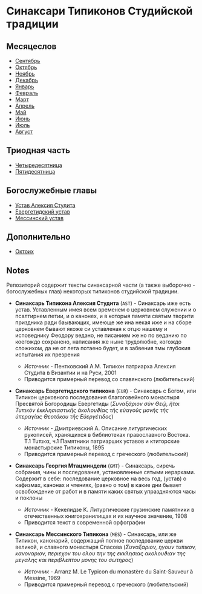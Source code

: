 
# Синаксари Типиконов Студийской традиции

## Месяцеслов

- [Сентябрь](09_september/README.md)
- [Октябрь](10_october/README.md)
- [Ноябрь](11_november/README.md)
- [Декабрь](12_december/README.md)
- [Январь](01_january/README.md)
- [Февраль](02_february/README.md)
- [Март](03_march/README.md)
- [Апрель](04_april/README.md)
- [Май](05_may/README.md)
- [Июнь](06_june/README.md)
- [Июль](07_july/README.md)
- [Август](08_august/README.md)

## Триодная часть

- [Четыредесятница](13_moving_cycle/README.md#Четыредесятница)
- [Пятидесятница](13_moving_cycle/README.md#Пятидесятница)

## Богослужебные главы

- [Устав Алексия Студита](chapters/AST/README.md)
- [Евергетидский устав](14_regular/EUR.ru.md)
- [Мессинский устав](chapters/MES/README.md)

## Дополнительно

- [Октоих](suppl/Oktoechos/README.md)


## Notes

Репозиторий содержит тексты синаксарной части (а также выборочно - богослужебных глав) некоторых типиконов студийской традиции.

- **Синаксарь Типикона Алексия Студита** (`AST`) - Синаксарь иже есть устав. Уставленным имея 
всем временем о церковнем служении и о псалтирнем петии, и о канонех, и в которыя 
 памяти святым творити приздника ради баывающих, имеюще же ина некая иже и на сборе 
 церковнем бывают якоже си уставленая к отцю нашему и исповеднику Феодору ведано, не 
 писанием же но по веданию по коегождо сохранено, написания же ныне трудолюбне, когождо 
 сложихом, да не от лета потаено будет, и в забвения тмы глубокия испытания их презрения
  - *Источник* - Пентковский А.М. Типикон патриарха 
  Алексия Студита в Византии и на Руси, 2001
  - Приводится примерный перевод со славянского (любительский) 

- **Синаксарь Евергетидского типикона** (`EUR`) - Синаксарь с Богом, или Типикон церковного 
последования благоговейного монастыря Пресвятой Богородицы Евергетиды (*Συναξάριον 
σὺν Θεῷ, ἤτοι Τυπικὸν ἐκκλησιαστικῆς ἀκολουϑίας τῆς εὐαγοῦς μονῆς τῆς ὑπεραγίας 
Θεοτόκου τῆς Εὐεργέτιδος*)
  - *Источник*  - Дмитриевский А. Описание литургических рукописей, хранящихся в библиотеках 
  православного Востока. Т.1 Τυπικα, ч.1 Памятники патриарших уставов и ктиторские монастырские 
  Типиконы, 1895
  - Приводится примерный перевод с греческого (любительский)

- **Синаксарь Георгия Мтацминдели** (`GMT`) - Синаксарь, 
сиречь собрания, чины и последования, установленные 
сятыми иерархами. Содержит в себе: последование церковное 
на весь год, (устав) о кафизмах, канонах и чтениях, 
(равно о том) в какие дни бывает освобождение от работ 
и в памяти каких святых упраздняются часы и поклоны 
  - *Источник* - Кекелидзе К. Литургические грузинские памятники в отечественных 
  книгохранилищах и их научное значение, 1908
  - Приводится текст в современной орфографии
 
- **Синаксарь Мессинского Типикона** (`MES`) - Синаксарь, 
или же Типикон, канонарий, содержащий полное последование 
церкви великой, и славного монастыря Спасова (*Συναξαριον,
 ηγουν τυπικον, κανοναριον, περιεχον του ολου την της 
 εκκλησιας ακολουϑιαν της μεγαλης και περιβλεπτου μονης 
 του σωτηρος*)
   - *Источник* - Arranz M. Le Typicon du monastère 
   du Saint-Sauveur à Messine, 1969
  - Приводится примерный перевод с греческого (любительский)
